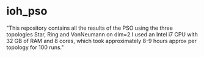 # ioh_pso
"This repository contains all the results of the PSO using the three topologies Star, Ring and VonNeumann on dim=2.I used an Intel i7 CPU with 32 GB of RAM and 8 cores, which took approximately 8-9 hours approx per topology for 100 runs."
